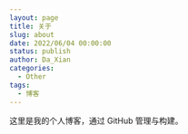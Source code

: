 ```yaml
---
layout: page
title: 关于
slug: about
date: 2022/06/04 00:00:00
status: publish
author: Da_Xian
categories: 
  - Other
tags: 
  - 博客
---
```


这里是我的个人博客，通过 GitHub 管理与构建。
